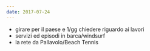 ```yaml
---
date: 2017-07-24
---
```

- girare per il paese e 1/gg chiedere riguardo ai lavori
- servizi ed episodi in barca/windsurf
- la rete da Pallavolo/Beach Tennis
